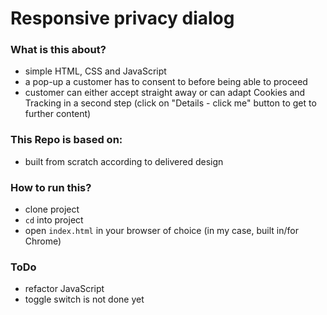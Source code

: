 # Responsive privacy dialog
### What is this about?
- simple HTML, CSS and JavaScript
- a pop-up a customer has to consent to before being able to proceed
- customer can either accept straight away or can adapt Cookies and Tracking in a second step (click on "Details - click me" button to get to further content)

### This Repo is based on:
- built from scratch according to delivered design

### How to run this?
- clone project
- `cd` into project
- open `index.html` in your browser of choice (in my case, built in/for Chrome)

### ToDo
- refactor JavaScript
- toggle switch is not done yet